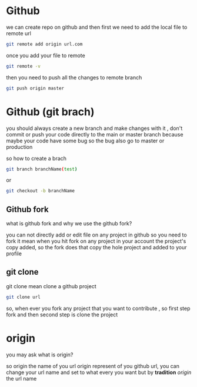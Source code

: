 # Github

we can create repo on github and then first we need to add the local file to remote url

```bash
git remote add origin url.com
```

once you add your file to remote

```bash
git remote -v
```

then you need to push all the changes to remote branch

```bash
git push origin master
```

# Github (git brach)

you should always create a new branch and make changes with it , don't commit or push your code directly to the main or master branch because maybe your code have some bug so the bug also go to master or production

so how to create a brach

```bash
git branch branchName(test)
```

or

```bash
git checkout -b branchName
```

## Github fork

what is github fork and why we use the github fork?

you can not directly add or edit file on any project in github so you need to fork it mean when you hit fork on any project in your account the project's copy added, so the fork does that copy the hole project and added to your profile

## git clone

git clone mean clone a github project

```bash
git clone url
```

so, when ever you fork any project that you want to contribute , so first step fork and then second step is clone the project

# origin

you may ask what is origin?

so origin the name of you url origin represent of you github url, you can change your url name and set to what every you want but by **tradition** _origin_ the url name
